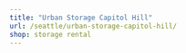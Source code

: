 ```yaml
---
title: "Urban Storage Capitol Hill"
url: /seattle/urban-storage-capitol-hill/
shop: storage rental
---
```

